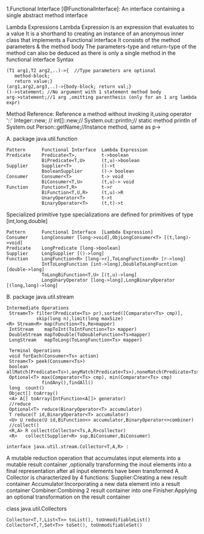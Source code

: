 1.Functional Interface [@FunctionalInterface]:
 An interface containing a single abstract method interface

  Lambda Expressions
 Lambda Expression is an expression that evaluates to a value
 It is a shorthand to creating an instance of an anonymous inner class that implements
a Functional interface
 It consists of the method parameters & the method body
 The parameters-type and return-type of the method can also be deduced as there is only 
a single method in the functional interface
 Syntax

    (T1 arg1,T2 arg2,..)->{  //Type parameters are optional
       method-block;
       return value;}
    (arg1,arg2,arg3,..)->{body-block; return val;}
    ()->statement; //No argument with 1 statement method body
    arg->statement;//1 arg ,omitting parenthesis (only for an 1 arg lambda expr)

Method Reference: Reference a method without invoking it,using operator '::'
    Integer::new; //
    int[]::new;//
    System.out::println;// static method println of System.out
    Person::getName;//Instance method, same as p->
  
 A. package java.util.function
 
    Pattern      Functional Interface  Lambda Expression
    Predicate    Predicate<T>,         t->boolean 
                 BiPredicate<T,U>      (t,u)->boolean
    Supplier     Supplier<T>           ()->t
                 BooleanSupplier       ()-> boolean
    Consumer     Consumer<T>           t-> void
                 BiConsumer<T,U>       (t,u)-> void
    Function     Function<T,R>         t->r    
                 BiFunction<T,U,R>     (t,u)->R 
                 UnaryOperator<T>      t->t 
                 BinaryOperator<T>     (t,t)->t
  
  Specialized primitive type specializations are defined for primitives of type [int,long,double]

    Pattern      Functional Interface  [Lambda Expression]
    Consumer     LongConsumer [long->void],ObjLongConsumer<T> [(t,long)->void]
    Predicate    LongPredicate [long->boolean]
    Supplier     LongSupplier [()->long]
    Function     LongFunction<R> [long->r],ToLongFunction<R> [r->long]
                 IntToLongFunction [int->long],DoubleToLongFucntion [double->long]
                 ToLongBiFunction<T,U> [(t,u)->long]
                 LongUnaryOperator [long->long],LongBinaryOperator [(long,long)->long]
    

B. package java.util.stream
  
    Intermediate Operations 
     Stream<T> filter(Predicate<Ts> pr),sorted([Comparator<Ts> cmp)],
               skip(long n),limit(long maxSize)
    <R> Stream<R> map(Function<Ts,Re>mapper)
     IntStream    mapToInt(ToIntFunction<Ts> mapper)
     DoubleStream mapToDouble(ToDoubleFunction<Ts>mapper)
     LongStream   mapToLong(ToLongFunction<Ts> mapper)
 
     Terminal Operations
     void forEach(Consumer<Ts> action)
     Stream<T> peek(Consumer<Ts>)
     boolean allMatch(Predicate<Ts>),anyMatch(Predicate<Ts>),noneMatch(Predicate<Ts>)
     Optional<T> max(Comparator<Ts> cmp), min(Comparator<Ts> cmp)
                 findAny(),findAll()
     long  count()
     Object[] toArray()
     <A> A[] toArray(IntFunction<A[]> generator)
     //reduce
     Optional<T> reduce(BinaryOperator<T> accumulator)
     T reduce(T id,BinaryOperator<T> accumulator)
     <U> U reduce(U id,BiFunction<> accumulator,BinaryOperator<>combiner)
     //collect() 
     <R,A> R collect(Collector<Ts,A,R>collector)
     <R>   collect(Supplier<R> sup,BiConsumer,BiConsumer)

    interface java.util.stream.Collector<T,A,R> :
 A mutable reduction operation that accumulates input elements into a mutable
result container ,optionally transforming the inout elements into a final 
representation after all input elements have been transformed
  A Collector is characterized by 4 functions:
 Supplier:Creating a new result container
 Accumulator:Incorporating a  new data element into a result container
 Combiner:Combining 2 result container into one
 Finisher:Applying an optional transformation on the result container


class java.util.Collectors 
    
    Collector<T,?,List<T>> toList(), toUnmodifiableList()
    Collector<T,?,Set<T>> toSet(), toUnmodifiableSet()

    
